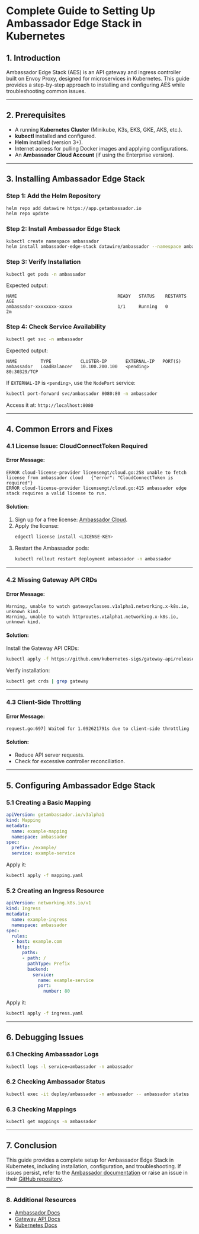 # **Complete Guide to Setting Up Ambassador Edge Stack in Kubernetes**

## **1. Introduction**

Ambassador Edge Stack (AES) is an API gateway and ingress controller built on Envoy Proxy, designed for microservices in Kubernetes. This guide provides a step-by-step approach to installing and configuring AES while troubleshooting common issues.

---

## **2. Prerequisites**

- A running **Kubernetes Cluster** (Minikube, K3s, EKS, GKE, AKS, etc.).
- **kubectl** installed and configured.
- **Helm** installed (version 3+).
- Internet access for pulling Docker images and applying configurations.
- An **Ambassador Cloud Account** (if using the Enterprise version).

---

## **3. Installing Ambassador Edge Stack**

### **Step 1: Add the Helm Repository**

```sh
helm repo add datawire https://app.getambassador.io
helm repo update
```

### **Step 2: Install Ambassador Edge Stack**

```sh
kubectl create namespace ambassador
helm install ambassador-edge-stack datawire/ambassador --namespace ambassador
```

### **Step 3: Verify Installation**

```sh
kubectl get pods -n ambassador
```

Expected output:

```
NAME                                      READY   STATUS    RESTARTS   AGE
ambassador-xxxxxxxx-xxxxx                 1/1     Running   0          2m
```

### **Step 4: Check Service Availability**

```sh
kubectl get svc -n ambassador
```

Expected output:

```
NAME         TYPE           CLUSTER-IP       EXTERNAL-IP   PORT(S)
ambassador   LoadBalancer   10.100.200.100   <pending>     80:30329/TCP
```

If `EXTERNAL-IP` is `<pending>`, use the `NodePort` service:

```sh
kubectl port-forward svc/ambassador 8080:80 -n ambassador
```

Access it at: `http://localhost:8080`

---

## **4. Common Errors and Fixes**

### **4.1 License Issue: CloudConnectToken Required**

#### **Error Message:**

```
ERROR cloud-license-provider licensemgt/cloud.go:258 unable to fetch license from ambassador cloud   {"error": "CloudConnectToken is required"}
ERROR cloud-license-provider licensemgt/cloud.go:415 ambassador edge stack requires a valid license to run.
```

#### **Solution:**

1. Sign up for a free license: [Ambassador Cloud](https://app.getambassador.io/edge-stack/existing/?namespace=ambassador).
2. Apply the license:
   ```sh
   edgectl license install <LICENSE-KEY>
   ```
3. Restart the Ambassador pods:
   ```sh
   kubectl rollout restart deployment ambassador -n ambassador
   ```

---

### **4.2 Missing Gateway API CRDs**

#### **Error Message:**

```
Warning, unable to watch gatewayclasses.v1alpha1.networking.x-k8s.io, unknown kind.
Warning, unable to watch httproutes.v1alpha1.networking.x-k8s.io, unknown kind.
```

#### **Solution:**

Install the Gateway API CRDs:

```sh
kubectl apply -f https://github.com/kubernetes-sigs/gateway-api/releases/download/v0.6.2/standard-install.yaml
```

Verify installation:

```sh
kubectl get crds | grep gateway
```

---

### **4.3 Client-Side Throttling**

#### **Error Message:**

```
request.go:697] Waited for 1.092621791s due to client-side throttling
```

#### **Solution:**

- Reduce API server requests.
- Check for excessive controller reconciliation.

---

## **5. Configuring Ambassador Edge Stack**

### **5.1 Creating a Basic Mapping**

```yaml
apiVersion: getambassador.io/v3alpha1
kind: Mapping
metadata:
  name: example-mapping
  namespace: ambassador
spec:
  prefix: /example/
  service: example-service
```

Apply it:

```sh
kubectl apply -f mapping.yaml
```

### **5.2 Creating an Ingress Resource**

```yaml
apiVersion: networking.k8s.io/v1
kind: Ingress
metadata:
  name: example-ingress
  namespace: ambassador
spec:
  rules:
  - host: example.com
    http:
      paths:
      - path: /
        pathType: Prefix
        backend:
          service:
            name: example-service
            port:
              number: 80
```

Apply it:

```sh
kubectl apply -f ingress.yaml
```

---

## **6. Debugging Issues**

### **6.1 Checking Ambassador Logs**

```sh
kubectl logs -l service=ambassador -n ambassador
```

### **6.2 Checking Ambassador Status**

```sh
kubectl exec -it deploy/ambassador -n ambassador -- ambassador status
```

### **6.3 Checking Mappings**

```sh
kubectl get mappings -n ambassador
```

---

## **7. Conclusion**

This guide provides a complete setup for Ambassador Edge Stack in Kubernetes, including installation, configuration, and troubleshooting. If issues persist, refer to the [Ambassador documentation](https://www.getambassador.io/docs/) or raise an issue in their [GitHub repository](https://github.com/datawire/ambassador).

---

### **8. Additional Resources**

- [Ambassador Docs](https://www.getambassador.io/docs/)
- [Gateway API Docs](https://gateway-api.sigs.k8s.io/)
- [Kubernetes Docs](https://kubernetes.io/docs/)

